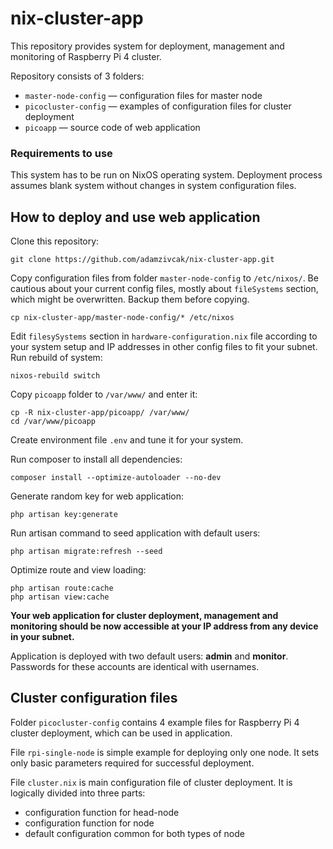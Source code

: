 # nix-cluster-app


This repository provides system for deployment, management and monitoring of Raspberry Pi 4 cluster. 



Repository consists of 3 folders:
* `master-node-config` — configuration files for master node
* `picocluster-config` — examples of configuration files for cluster deployment
* `picoapp` — source code of web application


### Requirements to use 
This system has to be run on NixOS operating system. Deployment process assumes blank system without changes in system configuration files. 


## How to deploy and use web application 

Clone this repository:
```
git clone https://github.com/adamzivcak/nix-cluster-app.git 
```


Copy configuration files from folder `master-node-config` to `/etc/nixos/`. Be cautious about your current config files, mostly about `fileSystems` section, which might be overwritten. Backup them before copying. 
```
cp nix-cluster-app/master-node-config/* /etc/nixos
```


Edit `filesySystems` section in `hardware-configuration.nix` file according to your system setup and IP addresses in other config files to fit your subnet. Run rebuild of system:
```
nixos-rebuild switch
```


Copy `picoapp` folder to `/var/www/` and enter it:
```
cp -R nix-cluster-app/picoapp/ /var/www/
cd /var/www/picoapp
```


Create environment file `.env` and tune it for your system.



Run composer to install all dependencies:
```
composer install --optimize-autoloader --no-dev
```

Generate random key for web application:
```
php artisan key:generate
```

Run artisan command to seed application with default users: 
```
php artisan migrate:refresh --seed
```


Optimize route and view loading:
```
php artisan route:cache
php artisan view:cache
```

__Your web application for cluster deployment, management and monitoring should be now accessible at your IP address from any device in your subnet.__ 


Application is deployed with two default users: __admin__ and __monitor__. Passwords for these accounts are identical with usernames.

## Cluster configuration files

Folder `picocluster-config` contains 4 example files for Raspberry Pi 4 cluster deployment, which can be used in application.

File `rpi-single-node` is simple example for deploying only one node. It sets only basic parameters required for successful deployment. 

File `cluster.nix` is main configuration file of cluster deployment. It is logically divided into three parts: 
* configuration function for head-node
* configuration function for node
* default configuration common for both types of node
